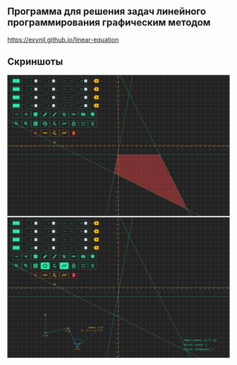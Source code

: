 ## Программа для решения задач линейного программирования графическим методом

https://exynil.github.io/linear-equation

## Скриншоты

<img src="https://github.com/exynil/files/blob/master/linear-equation/screenshots/1.jpg">

<img src="https://github.com/exynil/files/blob/master/linear-equation/screenshots/2.jpg">